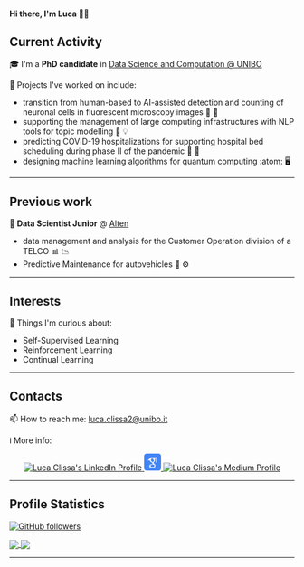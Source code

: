 #### Hi there, I'm Luca 🙂👋

<!--
**clissa/clissa** is a ✨ _special_ ✨ repository because its `README.md` (this file) appears on your GitHub profile.

Here are some ideas to get you started:

- 🔭 I’m currently working on ...
- 🌱 I’m currently learning ...
- 👯 I’m looking to collaborate on ...
- 🤔 I’m looking for help with ...
- 💬 Ask me about ...
- 📫 How to reach me: ...
- 😄 Pronouns: ...
- ⚡ Fun fact: ...
-->

## Current Activity
🎓 I'm a **PhD candidate** in [Data Science and Computation @ UNIBO](https://phd-dsc.unibopolimi.it/)

📝 Projects I've worked on include:
  - transition from human-based to AI-assisted detection and counting of neuronal cells in fluorescent microscopy images 🔬 📸
  - supporting the management of large computing infrastructures with NLP tools for topic modelling 💾 💡
  - predicting COVID-19 hospitalizations for supporting hospital bed scheduling during phase II of the pandemic 🛌 🏥
  - designing machine learning algorithms for quantum computing :atom: 🖥️

---

## Previous work

💼 **Data Scientist Junior** @ [Alten](https://www.alten.it/)
  - data management and analysis for the Customer Operation division of a TELCO 📊 📉
  - Predictive Maintenance for autovehicles 🔧 ⚙️

---

## Interests

🤔 Things I'm curious about:
  - Self-Supervised Learning
  - Reinforcement Learning
  - Continual Learning

---

## Contacts

📫 How to reach me: <luca.clissa2@unibo.it> 

ℹ️ More info:

<p align="center">

  <a href="https://www.linkedin.com/in/luca-clissa-b3908695/">
    <img src="https://www.vectorlogo.zone/logos/linkedin/linkedin-icon.svg" alt="Luca Clissa's LinkedIn Profile" height="30" width="30">
  </a>
  
  <a href="https://scholar.google.com/citations?user=8CR1h-MAAAAJ&hl=it">
    <img src="https://raw.githubusercontent.com/edent/SuperTinyIcons/master/images/svg/google_scholar.svg" alt="Luca Clissa's Google Scholar Profile" height="30" width="30">
  </a>
 
  <a href="https://medium.com/@luca.clissa">
    <img src="https://seeklogo.com/images/M/medium-logo-F0ACFCCD58-seeklogo.com.png" alt="Luca Clissa's Medium Profile" height="17" width="30">
  </a>
  
</p>



--- 

## Profile Statistics

<!--
[![Anurag's GitHub stats](https://github-readme-stats.vercel.app/api?username=clissa)](https://github.com/anuraghazra/github-readme-stats)
[![Top Langs](https://github-readme-stats.vercel.app/api/top-langs/?username=clissa&layout=compact&hide=javascript,html)](https://github.com/anuraghazra/github-readme-stats)
-->

[![GitHub followers](https://img.shields.io/github/followers/clissa?style=social)](https://github.com/clissa)

<a href="https://github.com/anuraghazra/github-readme-stats">
  <img align="center" src="https://github-readme-stats.vercel.app/api?username=clissa&theme=algolia&show_icons=true&custom_title=Luca's GitHub stats&count_private=true" />
</a>
<a href="https://github.com/anuraghazra/github-readme-stats">
  <img align="center" src="https://github-readme-stats.vercel.app/api/top-langs/?username=clissa&hide=javascript,html,css&theme=algolia&card_width=495" />
</a>

--- 

<!--
<h2 align="center">Languages and tools </h2>

<p align="center">
<code><img height="40" src="https://www.vectorlogo.zone/logos/r-project/r-project-icon.svg"></code> 
<code><img height="36" src="https://raw.githubusercontent.com/cncf/landscape/master/hosted_logos/rstudio.svg"></code> 
<code><img height="43" src="https://raw.githubusercontent.com/github/explore/80688e429a7d4ef2fca1e82350fe8e3517d3494d/topics/git/git.png"></code>
<code><img height="43" src="https://raw.githubusercontent.com/github/explore/80688e429a7d4ef2fca1e82350fe8e3517d3494d/topics/python/python.png"></code> 
<code><img height="35" src="https://raw.githubusercontent.com/github/explore/80688e429a7d4ef2fca1e82350fe8e3517d3494d/topics/postgresql/postgresql.png"></code>
<code><img height="35" src="https://www.vectorlogo.zone/logos/sas/sas-icon.svg"></code> 
<code><img height="35" src="https://raw.githubusercontent.com/file-icons/icons/master/svg/KNIME.svg"></code> 
<code><img height="35" src="https://raw.githubusercontent.com/file-icons/icons/master/svg/LaTeX.svg"></code> 
 
 
</p>
-->
